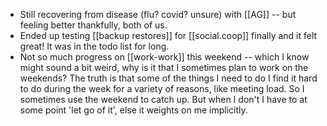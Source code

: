 - Still recovering from disease (flu? covid? unsure) with [[AG]] -- but feeling better thankfully, both of us.
- Ended up testing [[backup restores]] for [[social.coop]] finally and it felt great! It was in the todo list for long.
- Not so much progress on [[work-work]] this weekend -- which I know might sound a bit weird, why is it that I sometimes plan to work on the weekends? The truth is that some of the things I need to do I find it hard to do during the week for a variety of reasons, like meeting load. So I sometimes use the weekend to catch up. But when I don't I have to at some point 'let go of it', else it weights on me implicitly.